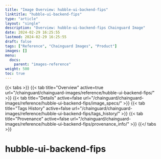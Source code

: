 ```yaml
---
title: "Image Overview: hubble-ui-backend-fips"
linktitle: "hubble-ui-backend-fips"
type: "article"
layout: "single"
description: "Overview: hubble-ui-backend-fips Chainguard Image"
date: 2024-02-29 16:25:55
lastmod: 2024-02-29 16:25:55
draft: false
tags: ["Reference", "Chainguard Images", "Product"]
images: []
menu: 
  docs: 
    parent: "images-reference"
weight: 500
toc: true
---
```


{{< tabs >}}
{{< tab title="Overview" active=true url="/chainguard/chainguard-images/reference/hubble-ui-backend-fips/" >}}
{{< tab title="Details" active=false url="/chainguard/chainguard-images/reference/hubble-ui-backend-fips/image_specs/" >}}
{{< tab title="Tags History" active=false url="/chainguard/chainguard-images/reference/hubble-ui-backend-fips/tags_history/" >}}
{{< tab title="Provenance" active=false url="/chainguard/chainguard-images/reference/hubble-ui-backend-fips/provenance_info/" >}}
{{</ tabs >}}

# hubble-ui-backend-fips
